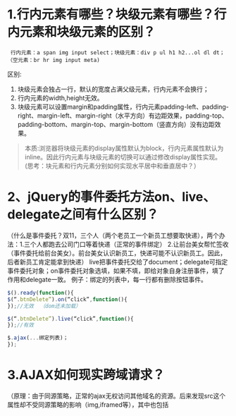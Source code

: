 # 1.行内元素有哪些？块级元素有哪些？行内元素和块级元素的区别？
     行内元素：a span img input select；块级元素：div p ul h1 h2...ol dl dt；（空元素：br hr img input meta)
区别:
1. 块级元素会独占一行，默认的宽度占满父级元素，行内元素不会换行；
2. 行内元素的width,height无效。
3. 块级元素可以设置margin和padding属性，行内元素padding-left、padding-right、margin-left、margin-right（水平方向）有边距效果，padding-top、padding-bottom、margin-top、margin-bottom（竖直方向）没有边距效果。
> 本质:浏览器将块级元素的display属性默认为block，行内元素属性默认为inline。因此行内元素与块级元素的切换可以通过修改display属性实现。
(思考：块元素和行内元素分别如何实现水平居中和垂直居中？）

# 2、jQuery的事件委托方法on、live、delegate之间有什么区别？
（什么是事件委托？双11，三个人（两个老员工一个新员工想要取快递），两个办法：1.三个人都跑去公司门口等着快递（正常的事件绑定） 2.让前台美女帮忙签收（事件委托给前台美女）。前台美女认识新员工，快递可能不认识新员工。因此，后者新员工肯定能拿到快递）
    live把事件委托交给了document；delegate可指定事件委托对象；on事件委托对象选填，如果不填，即给对象自身注册事件，填了作用和delegate一致。
例子：绑定的列表中，每一行都有删除按钮事件。
```javascript
$().ready(function(){
$(“.btnDelete”).on(“click”,function(){
});//无效  （dom还未加载）

$(“.btnDelete”).live(“click”,function(){
});//有效

$.ajax(...绑定列表)；
});
```
# 3.AJAX如何现实跨域请求？
（原理：由于同源策略，正常的ajax无权访问其他域名的资源。后来发现src这个属性却不受同源策略的影响（img,iframed等），其中也包括<script>标签的src属性。于是，人们考虑在远程服务器上把数据放进js文件里返回。这样就可以像ajax一样进行跨域请求了。如：
```javascript
   remote.js：
remoteHandle({"result":"remote数据"});

 <script type="text/javascript"> 
   var localHandler = function(data){
        alert('remote数据是：' + data.result);
    };
    </script>
<script type="text/javascript" src="http://xxxxxx.com/remote.js"></script>
```
这样虽然可以完成跨域请求，但是在大公司里有很多业务。如携程有这样一个场景：酒店业务可以获得中国的一二级城市。
后来机票网站也需要这些一二级城市的数据，怎么样从机票域下请求酒店的数据呢？？？
 ```
 var queryCity= function(data){
   ......
  };

    var url = "http://xxx.ashx?cityType=1&callback=queryCity";
    // 创建script标签，设置其属性
    var script = document.createElement('script');
    script.setAttribute('src', url);
// 把script标签加入head，此时调用开始           document.getElementsByTagName('head')[0].appendChild(script); 
)

dResponce.Write(callback+”(data)”);
）
```
在jQuery里，ajax方法里封装好对JsonP的使用：
```javascript
  $.ajax({
             type : "get",
             async:false,
             url : "xxx.ashx",
             dataType : "jsonp",
             jsonp: "callbackparam",//传递给请求处理程序或页面的，用以获得jsonp回调函数名的参数名(默认为:callback)
             jsonpCallback:"jsonpCallback",//自定义的jsonp回调函数名称，默认为jQuery自动生成的随机函数名
             success : function(json){             
             },
             error:function(){  
             }
         });
```


# 4、页面导入样式时，使用link和@import有什么区别？
1. link属于XHTML标签，而@import完全是CSS提供的一种方式。
link标签除了可以加载CSS外，还可以做很多其它的事情，比如定义RSS，定义rel连接属性等，@import就只能加载CSS了。 
2. 加载顺序的差别
当一个页面被加载的时候，link引用的CSS会同时被加载，而@import引用的CSS会等到页面全部被下载完再被加载。
3. 兼容性的差别 
@import只有在IE5以上的才能识别，而link标签无此问题。 
4. 使用DOM控制样式时的差别 
当使用JavaScript控制DOM去改变样式的时候，只能使用link标签，因为@import不是DOM可以控制的。 
5. @import可以在CSS中再次引入其他样式表 
可以在样式表中再引入其他的样式表。


# 5、如何消除一个数组里面重复的元素？
/ 方法一：
var arr1 =[1,2,2,2,3,3,3,4,5,6],
    arr2 = [];
for(var i = 0,len = arr1.length; i< len; i++){
    if(arr2.indexOf(arr1[i]) < 0){
        arr2.push(arr1[i]);
    }
}
document.write(arr2); // 1,2,3,4,5,6

# 6、如何修改函数中this的引用
call(this,arg1,arg2),apply(this,[arg1,arg2])

# 7、使用document创建以下表格
学号	姓名
1	张三
2	李四
...	...
var table = document.createElement(‘table’);
var tr = table.insertRow(0);
tr.insertCell(0).innerHTML = 1;
tr.insertCell(1).innerHTML = ‘张三’;

var tr1 = table.insertRow(1);
tr1.insertCell(0).innerHTML = 2;
tr1.insertCell(1).innerHTML = ‘李四’;

# 8、请描述一下cookies，sessionStorage和localStorage的区别
共同点：都是保存在浏览器端，且同源的，不安全，不可靠的。
| | cookie | localStorage | sessionStorage
| 数据的生命期 | 设置的过期时间后失效	| 除非被清除，否则永久保存 | 仅在当前会话下有效，关闭页面或浏览器后被清除
| 存放数据大小 | 4K左右 | 一般为5MB | 一般为5MB
| 与服务器端通信 | 每次都会携带在HTTP头中，如果使用cookie保存过多数据会带来性能问题 | 仅在客户端（即浏览器）中保存，不参与和服务器的通信 | 仅在客户端（即浏览器）中保存，不参与和服务器的通信
| 场景 | 7天内自动登录等功能 | 移动端缓存数据 | 移动端缓存数据

9、统计字符串中字母个数或统计最多字母数。
var str = "aaaabbbccccddfgh";
var obj  = {};
for(var i=0;i<str.length;i++){
    var v = str.charAt(i);
    if(obj[v] && obj[v].value == v){
        obj[v].count = ++ obj[v].count;
    }else{
        obj[v] = {};
        obj[v].count = 1;
        obj[v].value = v;
    }
}
for(key in obj){
    document.write(obj[key].value +'='+obj[key].count+'&nbsp;'); // a=4  b=3  c=4  d=2  f=1  g=1  h=1 
}   

10.请问以下代码输出的结果是什么,请写出代码执行流程？
var a = ‘bbb’;  ...........1
function a(){   ............2
console.log(‘aaa’); ..........3
}  
a(); .................4
1 2  4 3的顺序执行，函数先声明再调用，因此先执行2 4 再执行3

11.为数字添加一个add方法，实现两数相加
     Number.prototype.add = function(a){
      return this + a; 
    }
var a = 2;
var b = a.add(5);
b//7


12.开发中，你是如何解决程序中的错误。
    首先使用浏览器调试工具判断错误是逻辑问题还是代码错误。如果是代码错误，找到出错之处，去网上查资料，判断原来的写法是否存在浏览器兼容性问题等。如果是逻辑问题，考虑是否兼容数据等于null时或数据重复时等特殊场景。

13.写一个function，清除字符串前后的空格。（兼容所有浏览器）
function trim(str) {
    if (str && typeof str === "string") {
        return str.replace(/(^\s*)|(\s*)$/g,""); //去除前后空白符
    }
}

14.请说说你对闭包的理解，已经应用场景。
闭包的作用就是跨访问变量；修改变量的生存周期。
如： function  f1(){
 var a = 1;  // 作用域
  function  f2(){
    alert(a);
  } 
}
// 如何在这里使用变量a？只需要将f2写成f1的返回值：
function  f1(){
  var a =1;//作用域
  Return  function (){
    alert(a);
  }
}
Var  outFun = f1();
outFun();//如果该变量不被销毁，变量a一直存在

15.JavaScript中原型是什么，有什么用？
     Js所有的函数都有一个prototype属性，这个属性引用了一个对象，即原型对象，也简称原型。可通过原型模式进行继承，封装插件等。

17、介绍一下标准的CSS的盒子模型？与低版本IE的盒子模型有什么不同的？
ie 盒子模型的范围包括 margin、border、padding、content，和标准 w3c 盒子模型不同的是：ie 盒子模型的 content 部分还包含了 border 和 pading。

18、CSS选择符有哪些？哪些属性可以继承？
  通配选择符 *，属性选择符 [title = “ydm”],包含选择符 table tr，子选择符 ul>li, ID选择符#btnSave, class选择符 .btnDel
   可以继承的有:font-size font-family color等
   不可继承有：border padding margin height等  

19、CSS优先级算法如何计算？
1. #id > .class .> 标签
2. 层级越具体 优先级越高
3. 标签 #id > #id, 标签 .class > .class

20、CSS3新增伪类有那些？
:first-of-type p:first-of-type  选择属于其父元素的首个 <p> 元素的每个 <p> 元素。     
:last-of-type  p:last-of-type  选择属于其父元素的最后 <p> 元素的每个 <p> 元素。
:only-of-type    p:only-of-type   选择属于其父元素唯一的 <p> 元素的每个 <p> 元素。
:only-child   p:only-child    选择属于其父元素的唯一子元素的每个 <p> 元素。
:nth-child(n)  p:nth-child(2)    选择属于其父元素的第二个子元素的每个 <p> 元素。 
:nth-last-child(n)  p:nth-last-child(2)    同上，从最后一个子元素开始计数。
:nth-of-type(n)p:nth-of-type(2)   选择属于其父元素第二个 <p> 元素的每个 <p> 元素。   
:nth-last-of-type(n) p:nth-last-of-type(2)    同上，但是从最后一个子元素开始计数。     
:last-child    p:last-child    选择属于其父元素最后一个子元素每个 <p> 元素。  
:root    :root    选择文档的根元素。   
:empty    p:empty    选择没有子元素的每个 <p> 元素（包括文本节点）。  
:target    #news:target    选择当前活动的 #news 元素。
:enabled    input:enabled    选择每个启用的 <input> 元素。  
:disabled    input:disabled    选择每个禁用的 <input> 元素  
:checked    input:checked    选择每个被选中的 <input> 元素。  
:not(selector)    :not(p)    选择非 <p> 元素的每个元素。
::selection    ::selection    选择被用户选取的元素部分。

21、如何居中div？如何居中一个浮动元素？如何让绝对定位的div居中？
水平居中：margin:0 auto;
居中浮动元素：position： relative;margin-left:-250px;left:50%;
position： absolut;margin-left:-250px;left:50%;

22、display有哪些值？说明他们的作用。
display:none; 隐藏元素
display:block; 设置为块元素
display:inline;设置为行内元素
display：inline-block; 既不会独占一行，又有宽高

23、position的值relative和absolute定位原点是？
    absolute：定位的原点是浏览器的左上角
    relative：相对于父元素的左上角
思考：如果父元素相对定位，子元素绝对定位，那么子元素的原点是哪里呢？

24、CSS3有哪些新特性？
新的伪类(:disabled,:checked),字体（word-wrap），多列布局（multi-column layout）
圆角（border-radius）,渐变(Gradient)，阴影（shadow），反射（reflect）

25、请解释一下CSS3的Flexbox（弹性盒布局模型）,以及适用场景？
   Flexbox提供了一种很方便的方式对容器中的条目进行排列，布局和分配空间。
属性flex-direction决定了排列顺序（水平或垂直），Order属性确定了条目排列顺序（由小到大排列），flex-grow确定了每一个条目所占空间比例。

26、用纯CSS创建一个三角形的原理是什么？
当div宽高为0时，设置其border的宽度，边框会组成4个三角形，只需要将不需要的三角形设置透明，颜色和背景颜色一致即留下了需要的三角形。

27、一个满屏品字布局 如何设计?
     Html:
   <div class=”header”></div>
  <div class=”main”>
<div class=”left”></div>
<div class=”right”></div>
<div class=”clear”></div>
</div>
Css:
*{
margin:0;
Padding:0;
}

   .main{
        width:100%;
        height: 60%;
    }
    .main .left, .main .right{
        width:50%;
        height: 100%;
        float:left;
        background: #a23;
    }
    .main .right{
        background: #e11;
    }
    .clear{
        clear:both;
    }
    .header{
        height:40%;
        background: #e33;
        width:100%;
}

28、li与li之间有看不见的空白间隔是什么原因引起的？有什么解决办法？
行框的排列会受到中间空白（回车空格等等）的影响，这些空白也会被应用样式，占据空间，所以会有间隔
解决办法，可以设置浮动，不想浮动的话在ul用font-size:0去掉空白，像chrome不支持font-size:0的用letter-spacing:-3px这样的方式去掉li间的空白。

29、经常遇到的浏览器的兼容性有哪些？原因，解决方法是什么，常用hack的技巧 
 * png24位的图片在iE6浏览器上出现背景，解决方案是做成PNG8.

* 浏览器默认的margin和padding不同。解决方案是加一个全局的*{margin:0;padding:0;}来统一。

* IE6双边距bug:块属性标签float后，又有横行的margin情况下，在ie6显示margin比设置的大。

  浮动ie产生的双倍距离 #box{ float:left; width:10px; margin:0 0 0 100px;}
这种情况之下IE会产生20px的距离，解决方案是在float的标签样式控制中加入 ——_display:inline;将其转化为行内属性。(_这个符号只有ie6会识别)

  渐进识别的方式，从总体中逐渐排除局部。

  首先，巧妙的使用“\9”这一标记，将IE游览器从所有情况中分离出来。
  接着，再次使用“+”将IE8和IE7、IE6分离开来，这样IE8已经独立识别。

  css
      .bb{
          background-color:#f1ee18;/*所有识别*/
          .background-color:#00deff\9; /*IE6、7、8识别*/
          +background-color:#a200ff;/*IE6、7识别*/
          _background-color:#1e0bd1;/*IE6识别*/
      }

31、为什么要初始化CSS样式。
因为浏览器的兼容问题，不同浏览器对有些标签的默认值是不同的，如果没对CSS初始化往往会出现浏览器之间的页面显示差异。

32、positon有哪些值，分别代表什么意思？
Position属性有四个值：static、fixed、absolute和relative.当Position属性值为absolute时对象从文档流中抽取出来，原占有的位置被后面的对象顶替上来。
Top的值表示对象上边框与浏览器窗口顶部的距离,bottom的值表示对象下边框与浏览器窗口底部的距离，两者同时存在时，只有Top起作用；
left的值表示对象左边框与浏览器窗口左边的距离，right的值表示对象右边框与浏览器窗口右边的距离，两者同时存在时，只有left起作用；
当Position属性值为Relative时对象原来占有的位置保留，其后面的对象按原来文档流仍然保持原来的位置。
Top的值表示对象相对原位置向下偏移的距离，bottom的值表示对象相对原位置向上偏移的距离，两者同时存在时，只有Top起作用。
left的值表示对象相对原位置向右偏移的距离，right的值表示对象相对原位置向左偏移的距离，两者同时存在时，只有left起作用。

33、CSS里的visibility属性有个collapse属性值是干嘛用的？在不同浏览器下以后什么区别？
当一个元素的visibility属性被设置成collapse值后，对于一般的元素，它的表现跟hidden是一样的，会占用空间。但如果是table相关的元素，例如table行，table列，它的表现跟display:none一样，它们占用的空间会释放。

35、对BFC规范(块级格式化上下文：block formatting context)的理解？
即"块级格式化范围"。可以把它理解为一个独立的容器或范围，这个容器决定了内容的位置以及与其他元素的关系和作用等。36、CSS权重优先级是如何计算的？

37、请解释一下为什么会出现浮动和什么时候需要清除浮动？
设置了浮动后，元素会脱离文档流，因此父容器的背景，边框，margin值都不能正常显示。因此需要清除浮动，将父容器这些属性显示正常。
常用清除方式：clear：both； overflow: auto；

38、移动端的布局用过媒体查询吗？
用过。它可以根据移动设备样式的不同来进行不同的布局。内联写法：@media screen and (min-width:960px //判断浏览器大小条件){body{background：red} //常规的样式}2.外联写法：当满足屏幕满足条件的时候连接href后的css文件<link='stylesheet' media='screen and (min-width:960)' href='xx.css'/>

39、使用 CSS 预处理器吗？喜欢那个？
使用过。喜欢less，相较于sass，它上手更快，语法更简单灵活。
            喜欢sass，因为sass 功能强大些，语法也稍微多一点点。而且，最新的bootstrap也是基于sass的。

40、CSS优化、提高性能的方法有哪些？
1.对CSS文件压缩
2.尽量减少CSS文件的数量
3.样式尽可能地重用，减少CSS代码

42、在网页中的应该使用奇数还是偶数的字体？为什么呢？
偶数字体。1.多数设计师如UI都使用偶数字体。2.低版本的浏览器会讲奇数字体渲染成偶数。如IE6会讲13px渲染为14px。3.偶数字体更容易与其他部分构成比例关系。

43、margin和padding分别适合什么场景使用？
需要在border外侧添加空白时，使用margin。需要在boder内侧添加空白时，使用padding。

44、元素竖向的百分比设定是相对于容器的高度吗？
height属性取值百分比，是现对于容器高度的.
对于margin-top、margin-bottom、padding-top、padding-bottom这些竖直方向的内外边距属性的百分比取值，参考的其实是容器的宽度而不是高度。

45.全屏滚动的原理是什么？用到了CSS的那些属性？
（以水平滚动为例，3个div滚动）
 1.宽度设为 300%，高度100%。
     2.超出页面部分使用overflow:hidden 隐藏
3.通过left属性控制滚动。

47、什么是响应式设计？响应式设计的基本原理是什么？如何兼容低版本的IE？
响应式网站设计的理念是：集中创建页面的图片排版大小，可以智能地根据用户行为以及使用的设备环境（系统平台、屏幕尺寸、屏幕定向等）进行相对应的布局。基本原理: 媒体查询 @media兼容IE可以使用JS辅助一下来解决

48、视差滚动效果，如何给每页做不同的动画？
视差滚动（Parallax Scrolling）就是这样的效果之一。这种技术通过在网页向下滚动的时候，控 
制背景的移动速度比前景的移动速度慢来创建出令人惊叹的3D效果。
原理：（1）CSS3实现
优点：开发时间短、性能和开发效率比较好，缺点是不能兼容到低版本的浏览器
（2）jquery实现
通过控制不同层滚动速度，计算每一层的时间，控制滚动效果。
优点：能兼容到各个版本的，效果可控性好
缺点：开发起来对制作者要求高
（3）插件实现方式
例如：parallax-scrolling，兼容性十分好

49、::before 和 :after中双冒号和单冒号 有什么区别？解释一下这2个伪元素的作用。
（1）单冒号(:)用于CSS3伪类，双冒号(::)用于CSS3伪元素
在css2之前用的是单冒号，之后css3使用时双冒号。目前除了IE外不兼容双冒号，其他的浏览器兼容双 
冒号，建议还是使用单冒号。
（2）：：before就是以一个子元素的存在，定义在元素主体内容之前的一个伪元素。并不存在与dom之中，只存在在页面之中。同理，after是在主体内容之后显示的。

50、如何修改chrome记住密码后自动填充表单的黄色背景 ？
chrome 表单自动填充后，对其赋予以下样式：
input : -webkit-autofill {
background-color : #FAFFBD ;
background-image : none ;
color : #000 ;
}
在有些情况下，这个黄色的背景会影响到我们界面的效果，尤其是在我们给input文本框使用图片背景的时候，原来的圆角和边框都被覆盖了，只需要再次将该背景颜色覆盖即可。

51、你对line-height是如何理解的？
line-height只影响行内元素，并不能直接应用于块级元素。
line-height 具有可继承性，块级元素的子元素会继承该特性，并且在行内元素上生效。
“把line-height设置为您需要的box的大小可以实现单行文字的垂直居中”。

52、设置元素浮动后，该元素的display值是多少？（自动变成display:block）

53、怎么让Chrome支持小于12px 的文字？
CSS3缩放。之前的，-webkit-text-size-adjust:none;这一属性已被淘汰。可以使用如下方式: -webkit-transform-origin-x: 0;-webkit-transform: scale(0.90);

54、让页面里的字体变清晰，变细用CSS怎么做？
-webkit-font-smoothing在window系统下没有起作用，但是在IOS设备上起作用
-webkit-font-smoothing：antialiased是最佳的，灰度平滑。

55、font-style属性可以让它赋值为“oblique” oblique是什么意思？
italic和oblique都是向右倾斜的文字, 但区别在于Italic是指斜体字，而Oblique是倾斜的文字，对于没有斜体的字体应该使用Oblique属性值来实现倾斜的文字效果.

56、position:fixed;在android下无效怎么处理？
在head头中加入<meta name="viewport" content="width=device-width, initial-scale=1.0, 
maximum-scale=1.0, minimum-scale=1.0, user-scalable=no"/>57、如果需要手动写动画，你认为最小时间间隔是多久，为什么？（阿里）
多频显示器的默认频率是60HZ，即1秒刷新60次，所以理论上最小间隔为1/60*1000ms = 16.7ms

58、display:inline-block 什么时候会显示间隙？(携程)
（1）有空格时候会有间隙 解决：移除空格
（2）margin正值的时候 解决：margin使用负值
（3）使用font-size时候	解决：font-size:0、letter-spacing、word-spacing

59、overflow: scroll时不能平滑滚动的问题怎么处理？
（1）高度尺寸不确定的时候，使用：overflow-y：scroll;
（2）高度尺寸确定的，要么没有滚动条，要么直接出现，不会出现跳动。
（3）css3计算calc和vw单位巧妙实现滚动条出现页面不跳动：
.wrap-outer {
margin-left: calc(100vw - 100%);
}
或.wrap-outer {
padding-left: calc(100vw - 100%);
}
首先，.wrap-outer指的是居中定宽主体的父级，如果没有，创建一个
然后，calc是css3的计算
100vw是浏览器的内部宽度，而100%是可用宽度，不含滚动条
calc（100vw-100%）是浏览器的滚动条的宽度

60、有一个高度自适应的div，里面有两个div，一个高度100px，希望另一个填满剩下的高度。
（1）height：calc（100%-100px）
（2）absolute positioning：外层position：relative；
百分百自适应元素 position: absolute; top: 100px; bottom: 0; left: 0

61、png、jpg、gif 这些图片格式解释一下，分别什么时候用。有没有了解过webp？
（1）png是便携式网络图片（Portable Network Graphics）是一种无损数据压缩位图文件格式， 
优点是：压缩比高，色彩好。 大多数地方都可以用。
（2）jpg是一种针对相片使用的一种失真压缩方法，是一种破坏性的压缩，在色调及颜色平滑变化做的 不错。在www上，被用来储存和传输照片的格式。
（3）gif是一种位图文件格式，以8位色重现真色彩的图像。可以实现动画效果时候webp格式是谷歌在2010年推出的图片格式，压缩率只有jpg的2/3，大小比png小了45%，缺点是压缩的时间更久了 。兼容性不好，目前谷歌和opera支持。

62、什么是Cookie 隔离？（或者说：请求资源的时候不要让它带cookie怎么做）
Cookie隔离问题，同一个网页,多个RemoteWebDriver会共享同一个Cookie。比如想要并行登陆并执 行操作，这样是不行的。

63、style标签写在body后与body前有什么区别？
页面加载自上而下 当然是先加载样式。

64、介绍JavaScript的基本数据类型。
1. Number 数字类型
2. String 字符串类型 
3. Boolean 布尔类型
4. Function 函数
5. Object 对象
6. Null
7. Undefined 没有定义类型

65、说说写JavaScript的基本规范？
1、命名规范
1-1，javascript文件：js后缀为.js中，尽量减少html中的js代码。因为存在js代码会明显增加文件大 
小，且不能对其进行缓存和压缩。
1-2，缩进单位是4个空格。避免使用tab键来缩进。因为tab始终没有统一tab长短标准，空格会增加文 
件的大小，但是可以忽略。
1-3,每行长度不超过80个字符。
1-4。注释，让注释有意义
1-5，变量声明。所有变量必须在使用前通过var进行申明。
1-6，函数声明。所有函数在使用前进行声明。
1-7，命名。大小写字母，10个数字和下划线组成。

67、Javascript如何实现继承？
js中继承是通过他本身的原型机制实现的，js下的继承分为：原型继承和原型子类继承。

68、说说this指向引用的场景。
（1）this总是指向函数的直接调用者（而非间接调用者）
（2）如果有new关键字，this指向new出来的那个对象
（3）在事件中，this指向触发这个事件的对象，特殊的是IE的attachEvent中的this总是指向全局对象 
window。

69、null，undefined的区别？
ull表示一个对象被定义了，但存放了空指针。undefined表示这个值不存在。typeof(null)-- object;typeof(undefined)--undefined

70、[‘22’,true,null].map(parseInt) 答案是多少？
[22, NaN, NaN]原因：parseInt接收的是两个参数，map传递的是3个参 数。
(1)parseInt函数：parseInt(string, radix);string: 需要转化的字符，如果不是字符串会被转换， 忽视空格符。radix：数字2-36之前的整型。默认使用10，表示十进制。需要注意的是，如果radix在2 -36之外会返回NaN。（2）map函数：arr.map(callback[,thisArg]);

71、什么是闭包（closure），为什么要用它？
闭包指的是一个函数可以访问另一个函数作用域中变量的函数。常见的构造方法，是在一个函数内部定义另外一个函数。内部函数可以引用外层的参数和变量；参数和变量不会被垃圾回收机制回收。注意，闭包的原理是作用域链，所以闭包访问的上级作用域中的变量是个对象，其值为其运算结束后的最后一个值。除非用立即执行函数来解决。

72、javascript 代码中的”use strict”;是什么意思 ? 使用它区别是什么？
除了正常模式运行外，ECMAscript添加了第二种运行模式：“严格模式”。
区别：（1）消除js不合理，不严谨地方，减少怪异行为
（2）消除代码运行的不安全之处，
（3）提高编译器的效率，增加运行速度
（4）为未来的js新版本做铺垫。

73、如何判断一个对象是否属于某个类？
使用instanceof 即if(a instanceof Person){alert('yes');}

74、js延迟加载的方式有哪些？
（1）使用setTimeout延迟方法的加载时间 $(function (){
setTimeout('A()', 1000); //延迟1秒})
（2）让js最后加载引入外部js脚本文件时，如果放入html的head中,则页面加载前该js脚本就会被加载入页面，而放入 body中，则会按照页面从上倒下的加载顺序来运行javascript的代码~~~ 所以我们可以把js外部引入的 文件放到页面底部，来让js最后引入，从而加快页面加载速度。


76、同步和异步的区别，异步编程的实现方式有哪几种?
同步的概念是os中：不同进程协同完成某项工作而先后次序调整（通过阻塞、唤醒等方式），同步 强调的是顺序性，谁先谁后。。异步不存在顺序性。同步：浏览器访问服务器，用户看到页面刷新，重 新发请求，等请求完，页面刷新，新内容出现，用户看到新内容之后进行下一步操作。异步：浏览器访 问服务器请求，用户正常操作，浏览器在后端进行请求。等请求完，也买你不刷新，新内容也会出现。

77、页面编码和被请求的资源编码如果不一致如何处理？
若请求的资源编码，如外引js文件编码与页面编码不同。可根据外引资源编码方式定义为 
charset="utf-8"或"gbk"。

78、JavaScript如何实现模块化开发？
模块化开发指的是在解决某一个复杂问题或者一系列问题时，依照一种分类的思维吧问题进行系统 性的分解以之解决。模块化是一种处理复杂系统分解为代码结构更合理，可维护性更高的可管理的模块 方式。对于软件行业：系统被分解为一组高内聚，低耦合的模块。
（1）定义封装的模块
（2）定义新模块对其他模块的依赖
（3）可对其他模块的引入支持

79、谈一谈你对ECMAScript6的了解？
1.默认参数2.模板对象3.多行字符串4.解构赋值5.增强的对象字面量6.箭头函数7. Promises8.块作用域和构造let和const 9. 类10.模块

80、ECMAScript6 怎么写class么，为什么会出现class这种东西?
 class baseModel {
  constructor(options, data) { // class constructor，node.js 5.6暂时不支持options = {}, data = []这样传参
    this.name = 'Base';
    this.url = 'http://azat.co/api';
    this.data = data;
    this.options = options;
   }
   getName() { // class method
        console.log(`Class name: ${this.name}`);
}
类的创建和使用真是一件令人头疼的事情在过去的ES5中，因为没有一个关键字class （它被保留，但是什么也不能做）。在此之上，大量的继承模型像pseudo classical, classical, functional 更加增加了混乱。

81、异步加载的方式有哪些？
方案一：<script>标签的async="async"属性（详细参见：script标签的async属性）
点评：HTML5中新增的属性，Chrome、FF、IE9&IE9+均支持（IE6~8不支持）。此外，这种方法不能保证脚本按顺序执行。
方案二：<script>标签的defer="defer"属性
点评：兼容所有浏览器。此外，这种方法可以确保所有设置defer属性的脚本按顺序执行。
方案三：动态创建<script>标签
方案四：AJAX eval（使用AJAX得到脚本内容，然后通过eval_r(xmlhttp.responseText)来运行脚本）
点评：兼容所有浏览器。
方案五：iframe方式（这里可以参照：iframe异步加载技术及性能 中关于Meboo的部分）
点评：兼容所有浏览器。

82、call() 和 .apply() 的含义和区别？
借给另一个对象的调用去完成任务,原理上是方法执行时上下文对象改变了即：切换执行函数上下文。
二者参数不同。Call后面传入数组，apply传入变量。

83、数组和对象有哪些原生方法，列举一下？
数组：
1 shift()t:删除数组的第一个元素,返回删除的值。这里是0 
2 unshift(3,4):把参数加载数组的前面，返回数组的长度。现在list:中是3,4,0,1,2 
3pop():删除数组的最后一个元素，返回删除的值。这里是2. 
4push(3):将参数加载到数组的最后，返回数组的长度，现在List中时：0,1,2,3 
5concat(3,4):把两个数组拼接起来。 
6splice(start,deleteCount,val1,val2,...)：从start位置开始删除deleteCount项，并从该位置起插入val1,val2,... 
reverse：将数组反序 
var a = [1,2,3,4,5]; 
var b = a.reverse(); //a：[5,4,3,2,1] b：[5,4,3,2,1] 
sort(orderfunction)：按指定的参数对数组进行排序 
var a = [1,2,3,4,5]; 
var b = a.sort(); //a：[1,2,3,4,5] b：[1,2,3,4,5] 
slice(start,end)：返回从原数组中指定开始下标到结束下标之间的项组成的新数组 
var a = [1,2,3,4,5]; 
var b = a.slice(2,5); //a：[1,2,3,4,5] b：[3,4,5] 
join(separator)：将数组的元素组起一个字符串，以separator为分隔符，省略的话则用默认用逗号为分隔符 
var a = [1,2,3,4,5]; 
对象：

hasOwnProperty(property):判断对象是否有某个特定的属性。必须用字符串指定该属性（例如，o.hasOwnProperty(”name”)）。
isPrototypeOf(object):判断该对象是否为另一个对象的原型。
propertyIsEnumerable(property):判断给定的属性是否可以用for…in语句进行枚举。
toString():返回对象的原始字符串表示。对于Object类，ECMA－262没有定义这个值，所以不同的ECMAScriipt实现具有不同的值。
valueOf():返回最适合该对象的原值。对于许多类，该方法返回的值都与toString()的返回值相同。


84、JavaScript中的作用域与变量声明提升？
如果存在函数声明和变量声明（注意：仅仅是声明，还没有被赋值），而且变量名跟函数名是相同的，那么，它们都会被提示到外部作用域的开头，但是，函数的优先级更高，所以变量的值会被函数覆盖掉。

85、什么是“前端路由”?什么时候适合使用“前端路由”? “前端路由”有哪些优点和缺点?
根据不同的url展示不同的数据这一步交给前端来完成。SPA应用适合使用“前端路由”。优点是：路由处理速度较快，不用每次都通过服务返回。缺点是使用浏览器的前进，后退键的时候会重新发送请求，没有合理地利用缓存。单页面无法记住之前滚动的位置，无法在前进，后退的时候记住滚动的位置

86、如何实现前后端分离开发？
即：后端负责业务/数据接口，前端负责展现/交互逻辑。展现数据都是通过异步接口(AJAX/JSONP)的方式提供的，前端只管展现。前后端分离的好处有：前后端分离的好处有前端模块化，和后端分离，部署方便；后端使用webAPI的方式部署；良好的可扩展性

92、NaN===NaN输出什么？
输出false。原因就和无穷大不等于无穷大一样。

93、下面的代码会输出什么？为啥？
for (var i = 0; i < 5; i++) {
 		setTimeout(function() { console.log(i); }, i * 1000 );
}
依次输出5个5。因为setTimeout是异步的，先执行了5次i++此时i已经等于5了。
可以通过迭代等手段输出0 1 2 3 4
94、解释下面代码的输出
console.log(false == '0')   //true
console.log(false === '0')  //false


95.如果编写一个jQuery插件？
$.xxx => $.extend(object);　
$(dom).XXX => $.fn.extend(object);

